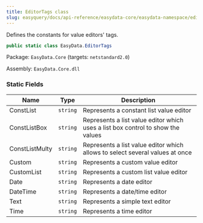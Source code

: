 ```yaml
---
title: EditorTags class
slug: easyquery/docs/api-reference/easydata-core/easydata-namespace/editortags-class
---
```



Defines the constants for value editors' tags.
```csharp
public static class EasyData.EditorTags

```
Package: `EasyData.Core` (targets: `netstandard2.0`)

Assembly: `EasyData.Core.dll`

### Static Fields

| Name | Type | Description | 
| --- | --- | --- | 
| ConstList | `string` | Represents a constant list value editor | 
| ConstListBox | `string` | Represents a list value editor which uses a list box control to show the values | 
| ConstListMulty | `string` | Represents a list value editor which allows to select several values at once | 
| Custom | `string` | Represents a custom value editor | 
| CustomList | `string` | Represents a custom list value editor | 
| Date | `string` | Represents a date editor | 
| DateTime | `string` | Represents a date/time editor | 
| Text | `string` | Represents a simple text editor | 
| Time | `string` | Represents a time editor |